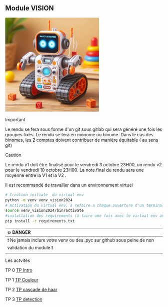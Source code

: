 
## Module VISION

<img src="img/th.jpeg" height="300">


> [!IMPORTANT]
> Le rendu se fera  sous forme d'un git sous gitlab qui sera généré une fois les groupes fixés. Le rendu se fera en monome ou binome. Dans le cas des binomes, les 2 comptes doivent contribuer de manière équitable ( au sens git)

> [!CAUTION]
> Le rendu v1  doit être finalisé pour le vendredi 3 octobre 23H00, un rendu v2 pour le vendredi 10 octobre 23H00. La note final du rendu sera une moyenne entre la V1 et la V2 . 


Il est recommandé de travailler dans un environnement virtuel

``` bash
# Creation initiale  du virtual env
python -m venv venv_vision2024
# Activation du virtual env, a refaire a chaque ouverture d'un terminal
source venv_vision2024/bin/activate
#installation des requirements (à faire une fois avec le virtual env activé)
pip install -r requirements.txt
````

| :boom: DANGER              |
|:---------------------------|
| :exclamation: Ne jamais inclure votre venv  ou des .pyc sur github sous peine de non validation du module  :exclamation:|
 

Les actvités

TP 0 [TP Intro ](TP_vision_intro.md)

TP 1 [TP Couleur ](TP_couleur.md)

TP 2 [TP cascade de haar](TP_cascade_de_haar.md)

TP 3 [TP detection ](TP_vision_detection.md)


